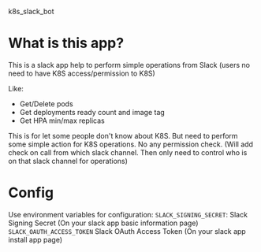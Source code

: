 k8s_slack_bot

# What is this app?
This is a slack app help to perform simple operations from Slack (users no need to have K8S access/permission to K8S)

Like:
- Get/Delete pods
- Get deployments ready count and image tag
- Get HPA min/max replicas

This is for let some people don't know about K8S. But need to perform some simple action for K8S operations.
No any permission check. 
(Will add check on call from which slack channel. Then only need to control who is on that slack channel for operations)

# Config
Use environment variables for configuration:
`SLACK_SIGNING_SECRET`: Slack Signing Secret (On your slack app basic information page)
`SLACK_OAUTH_ACCESS_TOKEN` Slack OAuth Access Token (On your slack app install app page)
